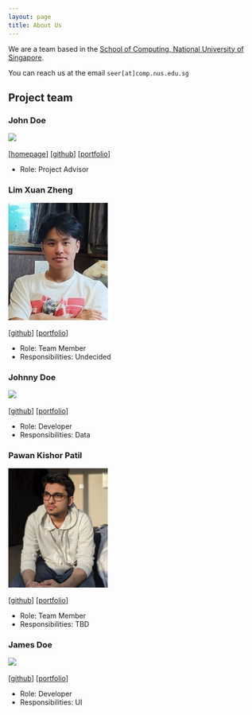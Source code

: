 ```yaml
---
layout: page
title: About Us
---
```


We are a team based in the [School of Computing, National University of Singapore](http://www.comp.nus.edu.sg).

You can reach us at the email `seer[at]comp.nus.edu.sg`

## Project team

### John Doe

<img src="images/johndoe.png" width="200px">

[[homepage](http://www.comp.nus.edu.sg/~damithch)]
[[github](https://github.com/johndoe)]
[[portfolio](team/johndoe.md)]

* Role: Project Advisor

### Lim Xuan Zheng

<img src="images/zhengsterz.png" width="200px">

[[github](http://github.com/zhengsterz)]
[[portfolio](team/johndoe.md)]

* Role: Team Member
* Responsibilities: Undecided

### Johnny Doe

<img src="images/johndoe.png" width="200px">

[[github](http://github.com/johndoe)] [[portfolio](team/johndoe.md)]

* Role: Developer
* Responsibilities: Data

### Pawan Kishor Patil

<img src="images/pawan.png" width="200px">

[[github](http://github.com/PawanPatil19)]
[[portfolio](team/johndoe.md)]

* Role: Team Member
* Responsibilities: TBD

### James Doe

<img src="images/johndoe.png" width="200px">

[[github](http://github.com/johndoe)]
[[portfolio](team/johndoe.md)]

* Role: Developer
* Responsibilities: UI
